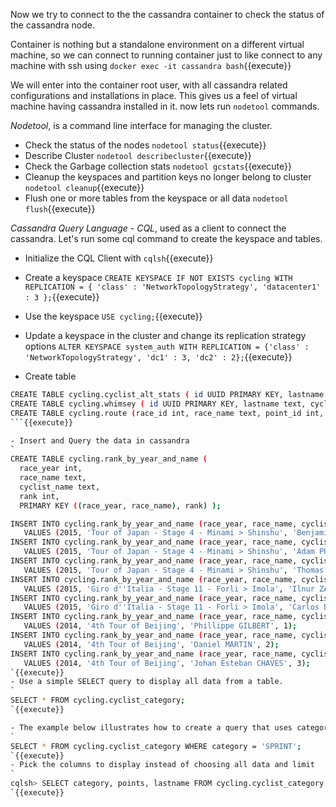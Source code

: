 Now we try to connect to the the cassandra container to check the status of the cassandra node. 

Container is nothing but a standalone environment on a different virtual machine, so we can connect to running container just to like connect to any machine with ssh using `docker exec -it cassandra bash`{{execute}}

We will enter into the container root user, with all cassandra related configurations and installations in place. This gives us a feel of virtual machine having cassandra installed in it. now lets run `nodetool` commands. 

*Nodetool*, is a command line interface for managing the cluster. 

- Check the status of the nodes `nodetool status`{{execute}}
- Describe Cluster `nodetool describecluster`{{execute}}
- Check the Garbage collection stats `nodetool gcstats`{{execute}}
- Cleanup the keyspaces and partition keys no longer belong to cluster `nodetool cleanup`{{execute}}
- Flush one or more tables from the keyspace or all data `nodetool flush`{{execute}}

*Cassandra Query Language - CQL*, used as a client to connect the cassandra. Let's run some cql command to create the keyspace and tables. 

- Initialize the CQL Client with `cqlsh`{{execute}}
- Create a keyspace `CREATE KEYSPACE IF NOT EXISTS cycling WITH REPLICATION = { 'class' : 'NetworkTopologyStrategy', 'datacenter1' : 3 };`{{execute}}
- Use the keyspace `USE cycling;`{{execute}}
- Update a keyspace in the cluster and change its replication strategy options `ALTER KEYSPACE system_auth WITH REPLICATION = {'class' : 'NetworkTopologyStrategy', 'dc1' : 3, 'dc2' : 2};`{{execute}}

- Create table 
```sh
CREATE TABLE cycling.cyclist_alt_stats ( id UUID PRIMARY KEY, lastname text, birthday timestamp, nationality text, weight text, height text );
CREATE TABLE cycling.whimsey ( id UUID PRIMARY KEY, lastname text, cyclist_teams set<text>, events list<text>, teams map<int,text> );
CREATE TABLE cycling.route (race_id int, race_name text, point_id int, lat_long tuple<text, tuple<float,float>>, PRIMARY KEY (race_id, point_id));
```{{execute}}

- Insert and Query the data in cassandra
`
CREATE TABLE cycling.rank_by_year_and_name ( 
  race_year int, 
  race_name text, 
  cyclist_name text, 
  rank int, 
  PRIMARY KEY ((race_year, race_name), rank) );

INSERT INTO cycling.rank_by_year_and_name (race_year, race_name, cyclist_name, rank) 
   VALUES (2015, 'Tour of Japan - Stage 4 - Minami > Shinshu', 'Benjamin PRADES', 1);
INSERT INTO cycling.rank_by_year_and_name (race_year, race_name, cyclist_name, rank) 
   VALUES (2015, 'Tour of Japan - Stage 4 - Minami > Shinshu', 'Adam PHELAN', 2);
INSERT INTO cycling.rank_by_year_and_name (race_year, race_name, cyclist_name, rank) 
   VALUES (2015, 'Tour of Japan - Stage 4 - Minami > Shinshu', 'Thomas LEBAS', 3);
INSERT INTO cycling.rank_by_year_and_name (race_year, race_name, cyclist_name, rank) 
   VALUES (2015, 'Giro d''Italia - Stage 11 - Forli > Imola', 'Ilnur ZAKARIN', 1);
INSERT INTO cycling.rank_by_year_and_name (race_year, race_name, cyclist_name, rank) 
   VALUES (2015, 'Giro d''Italia - Stage 11 - Forli > Imola', 'Carlos BETANCUR', 2);
INSERT INTO cycling.rank_by_year_and_name (race_year, race_name, cyclist_name, rank) 
   VALUES (2014, '4th Tour of Beijing', 'Phillippe GILBERT', 1);
INSERT INTO cycling.rank_by_year_and_name (race_year, race_name, cyclist_name, rank)  
   VALUES (2014, '4th Tour of Beijing', 'Daniel MARTIN', 2);
INSERT INTO cycling.rank_by_year_and_name (race_year, race_name, cyclist_name, rank)  
   VALUES (2014, '4th Tour of Beijing', 'Johan Esteban CHAVES', 3);
`{{execute}}
- Use a simple SELECT query to display all data from a table.
`
SELECT * FROM cycling.cyclist_category;
`{{execute}}

- The example below illustrates how to create a query that uses category as a filter.
`
SELECT * FROM cycling.cyclist_category WHERE category = 'SPRINT';
`{{execute}}
- Pick the columns to display instead of choosing all data and limit
`
cqlsh> SELECT category, points, lastname FROM cycling.cyclist_category LIMIT 3;
`{{execute}}
